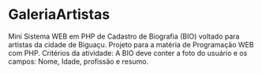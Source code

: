 # GaleriaArtistas
Mini Sistema WEB em PHP de Cadastro de Biografia (BIO) voltado para artistas da cidade de Biguaçu. Projeto para a matéria de Programação WEB com PHP.  Critérios da atividade: A BIO deve conter a foto do usuário e os campos: Nome, Idade, profissão e resumo. 
